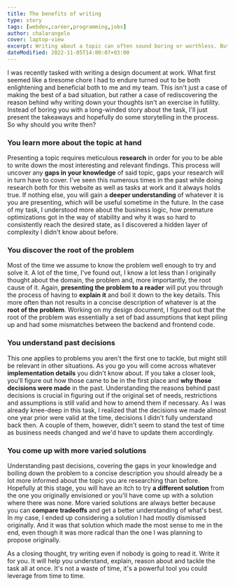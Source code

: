 ```yaml
---
title: The benefits of writing
type: story
tags: [webdev,career,programming,jobs]
author: chalarangelo
cover: laptop-view
excerpt: Writing about a topic can often sound boring or worthless. But there are significant benefits to doing it from time to time.
dateModified: 2022-11-05T14:00:07+03:00
---
```


I was recently tasked with writing a design document at work. What first seemed like a tiresome chore I had to endure turned out to be both enlightening and beneficial both to me and my team. This isn't just a case of making the best of a bad situation, but rather a case of rediscovering the reason behind why writing down your thoughts isn't an exercise in futility. Instead of boring you with a long-winded story about the task, I'll just present the takeaways and hopefully do some storytelling in the process. So why should you write then?

### You learn more about the topic at hand

Presenting a topic requires meticulous **research** in order for you to be able to write down the most interesting and relevant findings. This process will uncover any **gaps in your knowledge** of said topic, gaps your research will in turn have to cover. I've seen this numerous times in the past while doing research both for this website as well as tasks at work and it always holds true. If nothing else, you will gain a **deeper understanding** of whatever it is you are presenting, which will be useful sometime in the future. In the case of my task, I understood more about the business logic, how premature optimizations got in the way of stability and why it was so hard to consistently reach the desired state, as I discovered a hidden layer of complexity I didn't know about before.

### You discover the root of the problem

Most of the time we assume to know the problem well enough to try and solve it. A lot of the time, I've found out, I know a lot less than I originally thought about the domain, the problem and, more importantly, the root cause of it. Again, **presenting the problem to a reader** will put you through the process of having to **explain it** and boil it down to the key details. This more often than not results in a concise description of whatever is at the **root of the problem**. Working on my design document, I figured out that the root of the problem was essentially a set of bad assumptions that kept piling up and had some mismatches between the backend and frontend code.

### You understand past decisions

This one applies to problems you aren't the first one to tackle, but might still be relevant in other situations. As you go you will come across whatever **implementation details** you didn't know about. If you take a closer look, you'll figure out how those came to be in the first place and **why those decisions were made** in the past. Understanding the reasons behind past decisions is crucial in figuring out if the original set of needs, restrictions and assumptions is still valid and how to amend them if necessary. As I was already knee-deep in this task, I realized that the decisions we made almost one year prior were valid at the time, decisions I didn't fully understand back then. A couple of them, however, didn't seem to stand the test of time as business needs changed and we'd have to update them accordingly.

### You come up with more varied solutions

Understanding past decisions, covering the gaps in your knowledge and boiling down the problem to a concise description you should already be a lot more informed about the topic you are researching than before. Hopefully at this stage, you will have an itch to try **a different solution** from the one you originally envisioned or you'll have come up with a solution where there was none. More varied solutions are always better because you can **compare tradeoffs** and get a better understanding of what's best. In my case, I ended up considering a solution I had mostly dismissed originally. And it was that solution which made the most sense to me in the end, even though it was more radical than the one I was planning to propose originally.

As a closing thought, try writing even if nobody is going to read it. Write it for you. It will help you understand, explain, reason about and tackle the task all at once. It's not a waste of time, it's a powerful tool you could leverage from time to time.

